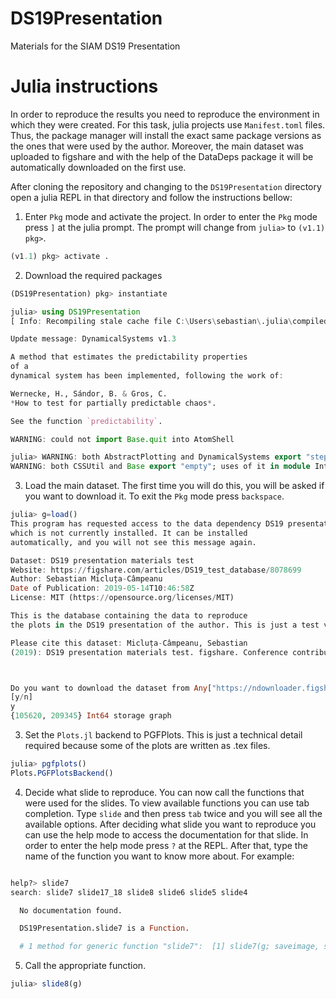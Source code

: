# DS19Presentation
Materials for the SIAM DS19 Presentation

# Julia instructions

In order to reproduce the results you need to reproduce the environment in which
they were created. For this task, julia projects use `Manifest.toml` files. Thus,
the package manager will install the exact same package versions as the ones
that were used by the author.
Moreover, the main dataset was uploaded to figshare and with the help of the
DataDeps package it will be automatically downloaded on the first use.

After cloning the repository and changing to the `DS19Presentation` directory
open a julia REPL in that directory and follow the instructions bellow:

1. Enter `Pkg` mode and activate the project. In order to enter the `Pkg` mode press `]`
at the julia prompt. The prompt will change from `julia>` to `(v1.1) pkg>`.

```julia
(v1.1) pkg> activate .
```

2. Download the required packages

```julia
(DS19Presentation) pkg> instantiate

julia> using DS19Presentation
[ Info: Recompiling stale cache file C:\Users\sebastian\.julia\compiled\v1.1\DS19Presentation\aQbRc.ji for DS19Presentation [c52eaf16-6d25-11e9-34da-d5c7cd6dfd33]WARNING: using GLAbstraction.update! in module GLMakie conflicts with an existing identifier.

Update message: DynamicalSystems v1.3

A method that estimates the predictability properties
of a
dynamical system has been implemented, following the work of:

Wernecke, H., Sándor, B. & Gros, C.
*How to test for partially predictable chaos*.

See the function `predictability`.

WARNING: could not import Base.quit into AtomShell

julia> WARNING: both AbstractPlotting and DynamicalSystems export "step!"; uses of it in module InteractiveChaos must be qualified
WARNING: both CSSUtil and Base export "empty"; uses of it in module Interact must be qualified
```

3. Load the main dataset. The first time you will do this, you will be asked if
you want to download it. To exit the `Pkg` mode press `backspace`.

```julia
julia> g=load()
This program has requested access to the data dependency DS19 presentation materials test.
which is not currently installed. It can be installed
automatically, and you will not see this message again.

Dataset: DS19 presentation materials test
Website: https://figshare.com/articles/DS19_test_database/8078699
Author: Sebastian Micluța-Câmpeanu
Date of Publication: 2019-05-14T10:46:58Z
License: MIT (https://opensource.org/licenses/MIT)

This is the database containing the data to reproduce
the plots in the DS19 presentation of the author. This is just a test version.

Please cite this dataset: Micluța-Câmpeanu, Sebastian
(2019): DS19 presentation materials test. figshare. Conference contribution.



Do you want to download the dataset from Any["https://ndownloader.figshare.com/files/15142844", "https://ndownloader.figshare.com/files/15142850"] to "C:\Users\sebastian\.julia\datadeps\DS19 presentation materials test"?
[y/n]
y
{105620, 209345} Int64 storage graph
```

3. Set the `Plots.jl` backend to PGFPlots. This is just a technical detail required
because some of the plots are written as .tex files.

```julia
julia> pgfplots()
Plots.PGFPlotsBackend()
```
4. Decide what slide to reproduce.
You can now call the functions that were used for the slides.
To view available functions you can use tab completion. Type `slide` and then
press `tab` twice and you will see all the available options. After deciding what
slide you want to reproduce you can use the help mode to access the documentation
for that slide. In order to enter the help mode press `?` at the REPL. After that,
type the name of the function you want to know more about. For example:

```julia

help?> slide7
search: slide7 slide17_18 slide8 slide6 slide5 slide4

  No documentation found.

  DS19Presentation.slide7 is a Function.

  # 1 method for generic function "slide7":  [1] slide7(g; saveimage, savevideo) in DS19Presentation at C:\Users\sebastian\Documents\Physics\Projects\DS19Presentation\src\DS19Presentation.jl:132
```

5. Call the appropriate function.
```julia
julia> slide8(g)

```
